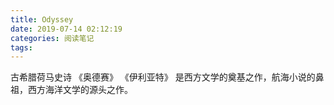 ```yaml
---
title: Odyssey
date: 2019-07-14 02:12:19
categories: 阅读笔记
tags:
---
```


古希腊荷马史诗 《奥德赛》 《伊利亚特》 是西方文学的奠基之作，航海小说的鼻祖，西方海洋文学的源头之作。


